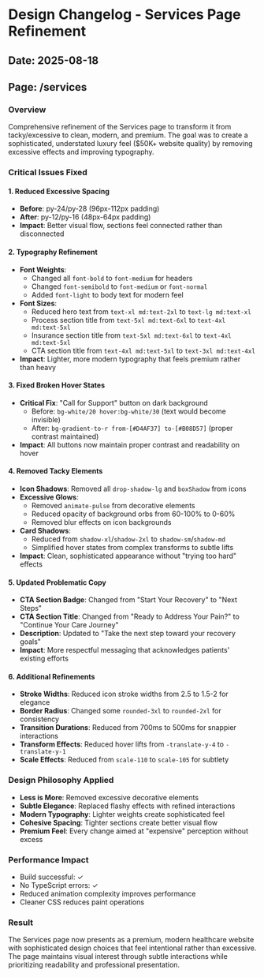 # Design Changelog - Services Page Refinement

## Date: 2025-08-18
## Page: /services

### Overview
Comprehensive refinement of the Services page to transform it from tacky/excessive to clean, modern, and premium. The goal was to create a sophisticated, understated luxury feel ($50K+ website quality) by removing excessive effects and improving typography.

### Critical Issues Fixed

#### 1. **Reduced Excessive Spacing**
- **Before**: py-24/py-28 (96px-112px padding)
- **After**: py-12/py-16 (48px-64px padding)
- **Impact**: Better visual flow, sections feel connected rather than disconnected

#### 2. **Typography Refinement**
- **Font Weights**:
  - Changed all `font-bold` to `font-medium` for headers
  - Changed `font-semibold` to `font-medium` or `font-normal`
  - Added `font-light` to body text for modern feel
- **Font Sizes**:
  - Reduced hero text from `text-xl md:text-2xl` to `text-lg md:text-xl`
  - Process section title from `text-5xl md:text-6xl` to `text-4xl md:text-5xl`
  - Insurance section title from `text-5xl md:text-6xl` to `text-4xl md:text-5xl`
  - CTA section title from `text-4xl md:text-5xl` to `text-3xl md:text-4xl`
- **Impact**: Lighter, more modern typography that feels premium rather than heavy

#### 3. **Fixed Broken Hover States**
- **Critical Fix**: "Call for Support" button on dark background
  - Before: `bg-white/20 hover:bg-white/30` (text would become invisible)
  - After: `bg-gradient-to-r from-[#D4AF37] to-[#B08D57]` (proper contrast maintained)
- **Impact**: All buttons now maintain proper contrast and readability on hover

#### 4. **Removed Tacky Elements**
- **Icon Shadows**: Removed all `drop-shadow-lg` and `boxShadow` from icons
- **Excessive Glows**: 
  - Removed `animate-pulse` from decorative elements
  - Reduced opacity of background orbs from 60-100% to 0-60%
  - Removed blur effects on icon backgrounds
- **Card Shadows**:
  - Reduced from `shadow-xl`/`shadow-2xl` to `shadow-sm`/`shadow-md`
  - Simplified hover states from complex transforms to subtle lifts
- **Impact**: Clean, sophisticated appearance without "trying too hard" effects

#### 5. **Updated Problematic Copy**
- **CTA Section Badge**: Changed from "Start Your Recovery" to "Next Steps"
- **CTA Section Title**: Changed from "Ready to Address Your Pain?" to "Continue Your Care Journey"
- **Description**: Updated to "Take the next step toward your recovery goals"
- **Impact**: More respectful messaging that acknowledges patients' existing efforts

#### 6. **Additional Refinements**
- **Stroke Widths**: Reduced icon stroke widths from 2.5 to 1.5-2 for elegance
- **Border Radius**: Changed some `rounded-3xl` to `rounded-2xl` for consistency
- **Transition Durations**: Reduced from 700ms to 500ms for snappier interactions
- **Transform Effects**: Reduced hover lifts from `-translate-y-4` to `-translate-y-1`
- **Scale Effects**: Reduced from `scale-110` to `scale-105` for subtlety

### Design Philosophy Applied
- **Less is More**: Removed excessive decorative elements
- **Subtle Elegance**: Replaced flashy effects with refined interactions
- **Modern Typography**: Lighter weights create sophisticated feel
- **Cohesive Spacing**: Tighter sections create better visual flow
- **Premium Feel**: Every change aimed at "expensive" perception without excess

### Performance Impact
- Build successful: ✓
- No TypeScript errors: ✓
- Reduced animation complexity improves performance
- Cleaner CSS reduces paint operations

### Result
The Services page now presents as a premium, modern healthcare website with sophisticated design choices that feel intentional rather than excessive. The page maintains visual interest through subtle interactions while prioritizing readability and professional presentation.